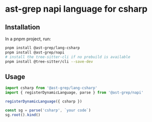# ast-grep napi language for csharp

## Installation

In a pnpm project, run:

```bash
pnpm install @ast-grep/lang-csharp
pnpm install @ast-grep/napi
# install the tree-sitter-cli if no prebuild is available
pnpm install @tree-sitter/cli --save-dev
```

## Usage

```js
import csharp from '@ast-grep/lang-csharp'
import { registerDynamicLanguage, parse } from '@ast-grep/napi'

registerDynamicLanguage({ csharp })

const sg = parse('csharp', `your code`)
sg.root().kind()
```
